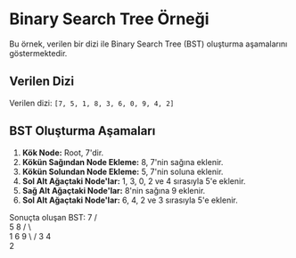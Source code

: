 # Binary Search Tree Örneği

Bu örnek, verilen bir dizi ile Binary Search Tree (BST) oluşturma aşamalarını göstermektedir.

## Verilen Dizi

Verilen dizi: `[7, 5, 1, 8, 3, 6, 0, 9, 4, 2]`

## BST Oluşturma Aşamaları

1. **Kök Node:** Root, 7'dir.
2. **Kökün Sağından Node Ekleme:** 8, 7'nin sağına eklenir.
3. **Kökün Solundan Node Ekleme:** 5, 7'nin soluna eklenir.
4. **Sol Alt Ağaçtaki Node'lar:** 1, 3, 0, 2 ve 4 sırasıyla 5'e eklenir.
5. **Sağ Alt Ağaçtaki Node'lar:** 8'nin sağına 9 eklenir.
6. **Sol Alt Ağaçtaki Node'lar:** 6, 4, 2 ve 3 sırasıyla 5'e eklenir.

Sonuçta oluşan BST:
7
/ \
5   8
/ \   \
1   6   9
\     /
3   4
\
2
